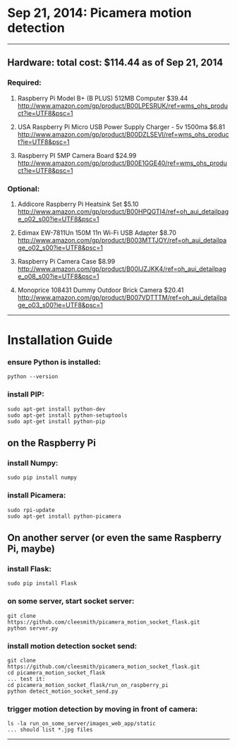# Sep 21, 2014: Picamera motion detection

***

## Hardware: total cost: $114.44 as of Sep 21, 2014

### Required:
1. Raspberry Pi Model B+ (B PLUS) 512MB Computer  $39.44
http://www.amazon.com/gp/product/B00LPESRUK/ref=wms_ohs_product?ie=UTF8&psc=1

2. USA Raspberry Pi Micro USB Power Supply Charger - 5v 1500ma  $6.81
http://www.amazon.com/gp/product/B00DZLSEVI/ref=wms_ohs_product?ie=UTF8&psc=1

3. Raspberry PI 5MP Camera Board  $24.99
http://www.amazon.com/gp/product/B00E1GGE40/ref=wms_ohs_product?ie=UTF8&psc=1

### Optional:
1. Addicore Raspberry Pi Heatsink Set $5.10
http://www.amazon.com/gp/product/B00HPQGTI4/ref=oh_aui_detailpage_o02_s00?ie=UTF8&psc=1

2. Edimax EW-7811Un 150M 11n Wi-Fi USB Adapter  $8.70
http://www.amazon.com/gp/product/B003MTTJOY/ref=oh_aui_detailpage_o02_s00?ie=UTF8&psc=1

3. Raspberry Pi Camera Case  $8.99
http://www.amazon.com/gp/product/B00IJZJKK4/ref=oh_aui_detailpage_o08_s00?ie=UTF8&psc=1

4. Monoprice 108431 Dummy Outdoor Brick Camera  $20.41
http://www.amazon.com/gp/product/B007VDTTTM/ref=oh_aui_detailpage_o03_s00?ie=UTF8&psc=1

***

# Installation Guide

### ensure Python is installed:
```
python --version
```

### install PIP:
```
sudo apt-get install python-dev
sudo apt-get install python-setuptools
sudo apt-get install python-pip
```

## on the Raspberry Pi

### install Numpy:
```
sudo pip install numpy
```

### install Picamera:
```
sudo rpi-update
sudo apt-get install python-picamera
```

## On another server (or even the same Raspberry Pi, maybe)

### install Flask:
```
sudo pip install Flask
```

### on some server, start socket server:
```
git clone https://github.com/cleesmith/picamera_motion_socket_flask.git
python server.py
```

### install motion detection socket send:
```
git clone https://github.com/cleesmith/picamera_motion_socket_flask.git
cd picamera_motion_socket_flask
... test it:
cd picamera_motion_socket_flask/run_on_raspberry_pi
python detect_motion_socket_send.py
```

### trigger motion detection by moving in front of camera:
```
ls -la run_on_some_server/images_web_app/static
... should list *.jpg files
```

***

